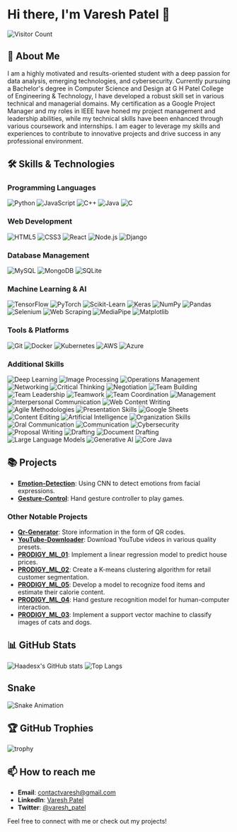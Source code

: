 # Hi there, I'm Varesh Patel 👋

![Visitor Count](https://komarev.com/ghpvc/?username=Haadesx&color=blueviolet)

## 🚀 About Me

I am a highly motivated and results-oriented student with a deep passion for data analysis, emerging technologies, and cybersecurity. Currently pursuing a Bachelor's degree in Computer Science and Design at G H Patel College of Engineering & Technology, I have developed a robust skill set in various technical and managerial domains. My certification as a Google Project Manager and my roles in IEEE have honed my project management and leadership abilities, while my technical skills have been enhanced through various coursework and internships. I am eager to leverage my skills and experiences to contribute to innovative projects and drive success in any professional environment.

## 🛠️ Skills & Technologies

### Programming Languages
![Python](https://img.shields.io/badge/Python-3776AB?style=for-the-badge&logo=python&logoColor=white)
![JavaScript](https://img.shields.io/badge/JavaScript-F7DF1E?style=for-the-badge&logo=javascript&logoColor=black)
![C++](https://img.shields.io/badge/C++-00599C?style=for-the-badge&logo=cplusplus&logoColor=white)
![Java](https://img.shields.io/badge/Java-007396?style=for-the-badge&logo=java&logoColor=white)
![C](https://img.shields.io/badge/C-A8B9CC?style=for-the-badge&logo=c&logoColor=white)

### Web Development
![HTML5](https://img.shields.io/badge/HTML5-E34F26?style=for-the-badge&logo=html5&logoColor=white)
![CSS3](https://img.shields.io/badge/CSS3-1572B6?style=for-the-badge&logo=css3&logoColor=white)
![React](https://img.shields.io/badge/React-20232A?style=for-the-badge&logo=react&logoColor=61DAFB)
![Node.js](https://img.shields.io/badge/Node.js-339933?style=for-the-badge&logo=nodedotjs&logoColor=white)
![Django](https://img.shields.io/badge/Django-092E20?style=for-the-badge&logo=django&logoColor=white)

### Database Management
![MySQL](https://img.shields.io/badge/MySQL-4479A1?style=for-the-badge&logo=mysql&logoColor=white)
![MongoDB](https://img.shields.io/badge/MongoDB-4EA94B?style=for-the-badge&logo=mongodb&logoColor=white)
![SQLite](https://img.shields.io/badge/SQLite-003B57?style=for-the-badge&logo=sqlite&logoColor=white)

### Machine Learning & AI
![TensorFlow](https://img.shields.io/badge/TensorFlow-FF6F00?style=for-the-badge&logo=tensorflow&logoColor=white)
![PyTorch](https://img.shields.io/badge/PyTorch-EE4C2C?style=for-the-badge&logo=pytorch&logoColor=white)
![Scikit-Learn](https://img.shields.io/badge/Scikit--Learn-F7931E?style=for-the-badge&logo=scikit-learn&logoColor=white)
![Keras](https://img.shields.io/badge/Keras-D00000?style=for-the-badge&logo=keras&logoColor=white)
![NumPy](https://img.shields.io/badge/NumPy-013243?style=for-the-badge&logo=numpy&logoColor=white)
![Pandas](https://img.shields.io/badge/Pandas-150458?style=for-the-badge&logo=pandas&logoColor=white)
![Selenium](https://img.shields.io/badge/Selenium-43B02A?style=for-the-badge&logo=selenium&logoColor=white)
![Web Scraping](https://img.shields.io/badge/Web%20Scraping-3776AB?style=for-the-badge&logo=webscraping&logoColor=white)
![MediaPipe](https://img.shields.io/badge/MediaPipe-ff6600?style=for-the-badge&logo=mediapipe&logoColor=white)
![Matplotlib](https://img.shields.io/badge/Matplotlib-3776AB?style=for-the-badge&logo=matplotlib&logoColor=white)

### Tools & Platforms
![Git](https://img.shields.io/badge/Git-F05032?style=for-the-badge&logo=git&logoColor=white)
![Docker](https://img.shields.io/badge/Docker-2496ED?style=for-the-badge&logo=docker&logoColor=white)
![Kubernetes](https://img.shields.io/badge/Kubernetes-326CE5?style=for-the-badge&logo=kubernetes&logoColor=white)
![AWS](https://img.shields.io/badge/AWS-232F3E?style=for-the-badge&logo=amazonaws&logoColor=white)
![Azure](https://img.shields.io/badge/Azure-0078D4?style=for-the-badge&logo=microsoftazure&logoColor=white)

### Additional Skills
![Deep Learning](https://img.shields.io/badge/Deep%20Learning-3776AB?style=for-the-badge&logo=deeplearning&logoColor=white)
![Image Processing](https://img.shields.io/badge/Image%20Processing-3776AB?style=for-the-badge&logo=imageprocessing&logoColor=white)
![Operations Management](https://img.shields.io/badge/Operations%20Management-3776AB?style=for-the-badge&logo=operationsmanagement&logoColor=white)
![Networking](https://img.shields.io/badge/Networking-3776AB?style=for-the-badge&logo=networking&logoColor=white)
![Critical Thinking](https://img.shields.io/badge/Critical%20Thinking-3776AB?style=for-the-badge&logo=criticalthinking&logoColor=white)
![Negotiation](https://img.shields.io/badge/Negotiation-3776AB?style=for-the-badge&logo=negotiation&logoColor=white)
![Team Building](https://img.shields.io/badge/Team%20Building-3776AB?style=for-the-badge&logo=teambuilding&logoColor=white)
![Team Leadership](https://img.shields.io/badge/Team%20Leadership-3776AB?style=for-the-badge&logo=teamleadership&logoColor=white)
![Teamwork](https://img.shields.io/badge/Teamwork-3776AB?style=for-the-badge&logo=teamwork&logoColor=white)
![Team Coordination](https://img.shields.io/badge/Team%20Coordination-3776AB?style=for-the-badge&logo=teamcoordination&logoColor=white)
![Management](https://img.shields.io/badge/Management-3776AB?style=for-the-badge&logo=management&logoColor=white)
![Interpersonal Communication](https://img.shields.io/badge/Interpersonal%20Communication-3776AB?style=for-the-badge&logo=interpersonalcommunication&logoColor=white)
![Web Content Writing](https://img.shields.io/badge/Web%20Content%20Writing-3776AB?style=for-the-badge&logo=webcontentwriting&logoColor=white)
![Agile Methodologies](https://img.shields.io/badge/Agile%20Methodologies-3776AB?style=for-the-badge&logo=agilemethodologies&logoColor=white)
![Presentation Skills](https://img.shields.io/badge/Presentation%20Skills-3776AB?style=for-the-badge&logo=presentationskills&logoColor=white)
![Google Sheets](https://img.shields.io/badge/Google%20Sheets-3776AB?style=for-the-badge&logo=googlesheets&logoColor=white)
![Content Editing](https://img.shields.io/badge/Content%20Editing-3776AB?style=for-the-badge&logo=contentediting&logoColor=white)
![Artificial Intelligence](https://img.shields.io/badge/Artificial%20Intelligence-3776AB?style=for-the-badge&logo=artificialintelligence&logoColor=white)
![Organization Skills](https://img.shields.io/badge/Organization%20Skills-3776AB?style=for-the-badge&logo=organizationskills&logoColor=white)
![Oral Communication](https://img.shields.io/badge/Oral%20Communication-3776AB?style=for-the-badge&logo=oralcommunication&logoColor=white)
![Communication](https://img.shields.io/badge/Communication-3776AB?style=for-the-badge&logo=communication&logoColor=white)
![Cybersecurity](https://img.shields.io/badge/Cybersecurity-3776AB?style=for-the-badge&logo=cybersecurity&logoColor=white)
![Proposal Writing](https://img.shields.io/badge/Proposal%20Writing-3776AB?style=for-the-badge&logo=proposalwriting&logoColor=white)
![Drafting](https://img.shields.io/badge/Drafting-3776AB?style=for-the-badge&logo=drafting&logoColor=white)
![Document Drafting](https://img.shields.io/badge/Document%20Drafting-3776AB?style=for-the-badge&logo=documentdrafting&logoColor=white)
![Large Language Models](https://img.shields.io/badge/Large%20Language%20Models-3776AB?style=for-the-badge&logo=largelanguagemodels&logoColor=white)
![Generative AI](https://img.shields.io/badge/Generative%20AI-3776AB?style=for-the-badge&logo=generativeai&logoColor=white)
![Core Java](https://img.shields.io/badge/Core%20Java-3776AB?style=for-the-badge&logo=corejava&logoColor=white)

## 📚 Projects

- **[Emotion-Detection](https://github.com/Haadesx/Emotion-Detection)**: Using CNN to detect emotions from facial expressions.
- **[Gesture-Control](https://github.com/Haadesx/Gesture-Control)**: Hand gesture controller to play games.

### Other Notable Projects

- **[Qr-Generator](https://github.com/Haadesx/Qr-Generator)**: Store information in the form of QR codes.
- **[YouTube-Downloader](https://github.com/Haadesx/YouTube-Downloader)**: Download YouTube videos in various quality presets.
- **[PRODIGY_ML_01](https://github.com/Haadesx/PRODIGY_ML_01)**: Implement a linear regression model to predict house prices.
- **[PRODIGY_ML_02](https://github.com/Haadesx/PRODIGY_ML_02)**: Create a K-means clustering algorithm for retail customer segmentation.
- **[PRODIGY_ML_05](https://github.com/Haadesx/PRODIGY_ML_05)**: Develop a model to recognize food items and estimate their calorie content.
- **[PRODIGY_ML_04](https://github.com/Haadesx/PRODIGY_ML_04)**: Hand gesture recognition model for human-computer interaction.
- **[PRODIGY_ML_03](https://github.com/Haadesx/PRODIGY_ML_03)**: Implement a support vector machine to classify images of cats and dogs.

## 📊 GitHub Stats

![Haadesx's GitHub stats](https://github-readme-stats.vercel.app/api?username=Haadesx&show_icons=true&theme=radical)
![Top Langs](https://github-readme-stats.vercel.app/api/top-langs/?username=Haadesx&layout=compact&theme=radical)

## Snake
![Snake Animation](https://Haadesx.github.io/Haadesx/dist/snake.svg)


## 🏆 GitHub Trophies

![trophy](https://github-profile-trophy.vercel.app/?username=Haadesx&theme=onedark)



## 📫 How to reach me

- **Email**: [contactvaresh@gmail.com](mailto:contactvaresh@gmail.com)
- **LinkedIn**: [Varesh Patel](https://www.linkedin.com/in/vareshpatel)
- **Twitter**: [@varesh_patel](https://x.com/varesh_patel)

Feel free to connect with me or check out my projects!
